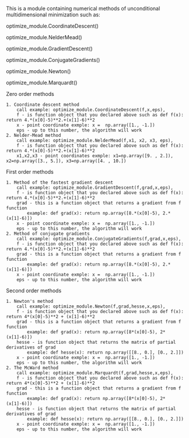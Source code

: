 This is a module containing numerical methods of unconditional multidimensional minimization such as:

optimize_module.CoordinateDescent()

optimize_module.NelderMead()

optimize_module.GradientDescent()

optimize_module.ConjugateGradients()

optimize_module.Newton()

optimize_module.Marquardt()

Zero order methods

	1. Coordinate descent method
		call example: optimize_module.CoordinateDescent(f,x,eps),
		f - is function object that you declared above such as def f(x): return 4.*(x[0]-5)**2.+(x[1]-6)**2
		x - point coordinate exmple: x =  np.array([1., -1.])
		eps - up to this number, the algorithm will work
	2. Nelder-Mead method
		call example: optimize_module.NelderMead(f,x1, x2, x3, eps),
		f - is function object that you declared above such as def f(x): return 4.*(x[0]-5)**2.+(x[1]-6)**2
		x1,x2,x3 - point coordinates exmple: x1=np.array([9. , 2.]), x2=np.array([3., 5.]), x3=np.array([4. , 10.])
First order methods

	1. Method of the fastest gradient descent
		call example: optimize_module.GradientDescent(f,grad,x,eps),
		f - is function object that you declared above such as def f(x): return 4.*(x[0]-5)**2.+(x[1]-6)**2
		grad - this is a function object that returns a gradient from f function
			example: def grad(x): return np.array([8.*(x[0]-5), 2.*(x[1]-6)])
		x - point coordinate exmple: x =  np.array([1., -1.])
		eps - up to this number, the algorithm will work
	2. Method of conjugate gradients
		call example: optimize_module.ConjugateGradients(f,grad,x,eps),
		f - is function object that you declared above such as def f(x): return 4.*(x[0]-5)**2.+(x[1]-6)**2
		grad - this is a function object that returns a gradient from f function
			example: def grad(x): return np.array([8.*(x[0]-5), 2.*(x[1]-6)])
		x - point coordinate exmple: x =  np.array([1., -1.])
		eps - up to this number, the algorithm will work

Second order methods

	1. Newton's method
		call example: optimize_module.Newton(f,grad,hesse,x,eps),
		f - is function object that you declared above such as def f(x): return 4*(x[0]-5)**2 + (x[1]-6)**2
		grad - this is a function object that returns a gradient from f function
			example: def grad(x): return np.array([8*(x[0]-5), 2*(x[1]-6)])
		hesse - is function object that returns the matrix of partial derivatives of grad
			example: def hesse(x): return np.array([[8., 0.], [0., 2.]])
		x - point coordinate exmple: x =  np.array([1., -1.])
		eps - up to this number, the algorithm will work
	2. The McWard method
		call example: optimize_module.Marquardt(f,grad,hesse,x,eps),
		f - is function object that you declared above such as def f(x): return 4*(x[0]-5)**2 + (x[1]-6)**2
		grad - this is a function object that returns a gradient from f function
			example: def grad(x): return np.array([8*(x[0]-5), 2*(x[1]-6)])
		hesse - is function object that returns the matrix of partial derivatives of grad
			example: def hesse(x): return np.array([[8., 0.], [0., 2.]])
		x - point coordinate exmple: x =  np.array([1., -1.])
		eps - up to this number, the algorithm will work
